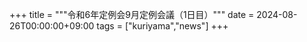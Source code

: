 +++
title = """令和6年定例会9月定例会議（1日目）"""
date = 2024-08-26T00:00:00+09:00
tags = ["kuriyama","news"]
+++

